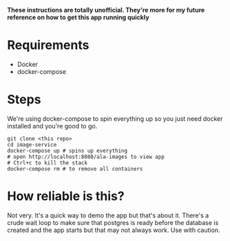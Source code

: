 **These instructions are totally unofficial. They're more for my future reference on how to get this app running quickly**

# Requirements
 - Docker
 - docker-compose

# Steps
We're using docker-compose to spin everything up so you just need docker installed and you're good to go.

    git clone <this repo>
    cd image-service
    docker-compose up # spins up everything
    # open http://localhost:8080/ala-images to view app
    # Ctrl+c to kill the stack
    docker-compose rm # to remove all containers

# How reliable is this?
Not very. It's a quick way to demo the app but that's about it. There's a crude wait loop to make sure that postgres is
ready before the database is created and the app starts but that may not always work. Use with caution.

